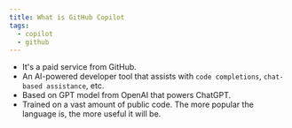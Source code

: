 ```yaml
---
title: What is GitHub Copilot
tags:
  - copilot
  - github
---
```

- It's a paid service from GitHub. 
- An AI-powered developer tool that assists with `code completions`, `chat-based assistance`, etc. 
- Based on GPT model from OpenAI that powers ChatGPT. 
- Trained on a vast amount of public code. The more popular the language is, the more useful it will be. 